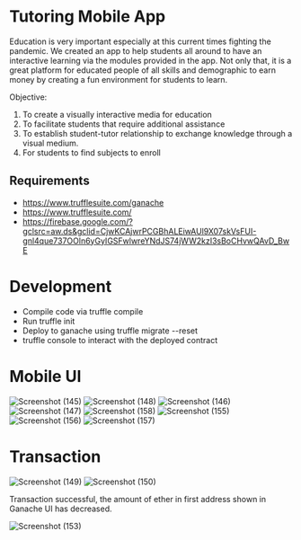 # Tutoring Mobile App

Education is very important especially at this current times fighting the pandemic.
We created an app to help students all around to have an interactive learning via the modules provided in the app. Not only that, it is a great platform for educated people of all skills and demographic to earn money by creating a fun environment for students to learn.

Objective:

1) To create a visually interactive media for education
2) To facilitate students that require additional assistance
3) To establish student-tutor relationship to exchange knowledge 
   through a visual medium.
4) For students to find subjects to enroll

## Requirements

- https://www.trufflesuite.com/ganache
- https://www.trufflesuite.com/
- https://firebase.google.com/?gclsrc=aw.ds&gclid=CjwKCAjwrPCGBhALEiwAUl9X07skVsFUI-gnl4que737OOln6yGyIGSFwlwreYNdJS74jWW2kzI3sBoCHvwQAvD_BwE

# Development
- Compile code via truffle compile
- Run truffle init
- Deploy to ganache using truffle migrate --reset
- truffle console to interact with the deployed contract

# Mobile UI
![Screenshot (145)](https://user-images.githubusercontent.com/48626338/124000435-24fab080-da06-11eb-8465-58acf0469214.png)
![Screenshot (148)](https://user-images.githubusercontent.com/48626338/124000464-2d52eb80-da06-11eb-839a-cf7c4847b2d1.png)
![Screenshot (146)](https://user-images.githubusercontent.com/48626338/124000484-3479f980-da06-11eb-9152-f03cc1684f07.png)
![Screenshot (147)](https://user-images.githubusercontent.com/48626338/124000505-39d74400-da06-11eb-9147-7dd667ab2786.png)
![Screenshot (158)](https://user-images.githubusercontent.com/48626338/124006355-b66d2100-da0c-11eb-8be1-d90f390d4525.png)
![Screenshot (155)](https://user-images.githubusercontent.com/48626338/124006366-bbca6b80-da0c-11eb-9b04-2af950c0653a.png)
![Screenshot (156)](https://user-images.githubusercontent.com/48626338/124006379-c2f17980-da0c-11eb-8c9e-34bbe68dcc10.png)
![Screenshot (157)](https://user-images.githubusercontent.com/48626338/124006396-c71d9700-da0c-11eb-83cd-7837ce0e1ce7.png)


# Transaction
![Screenshot (149)](https://user-images.githubusercontent.com/48626338/124002657-976c9000-da08-11eb-9f74-8a469423e8ff.png)
![Screenshot (150)](https://user-images.githubusercontent.com/48626338/124002686-9dfb0780-da08-11eb-9bde-e24a167a84d4.png)

Transaction successful, the amount of ether in first address shown in Ganache UI has decreased.

![Screenshot (153)](https://user-images.githubusercontent.com/48626338/124002756-b4a15e80-da08-11eb-9441-e866859b502a.png)



